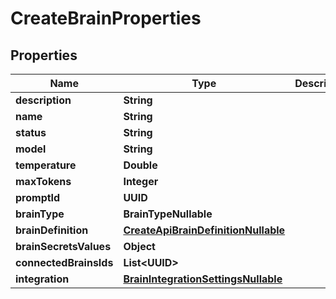 

# CreateBrainProperties


## Properties

| Name | Type | Description | Notes |
|------------ | ------------- | ------------- | -------------|
|**description** | **String** |  |  [optional] |
|**name** | **String** |  |  [optional] |
|**status** | **String** |  |  [optional] |
|**model** | **String** |  |  [optional] |
|**temperature** | **Double** |  |  [optional] |
|**maxTokens** | **Integer** |  |  [optional] |
|**promptId** | **UUID** |  |  [optional] |
|**brainType** | **BrainTypeNullable** |  |  [optional] |
|**brainDefinition** | [**CreateApiBrainDefinitionNullable**](CreateApiBrainDefinitionNullable.md) |  |  [optional] |
|**brainSecretsValues** | **Object** |  |  [optional] |
|**connectedBrainsIds** | **List&lt;UUID&gt;** |  |  [optional] |
|**integration** | [**BrainIntegrationSettingsNullable**](BrainIntegrationSettingsNullable.md) |  |  [optional] |



